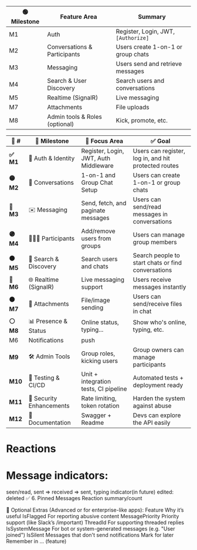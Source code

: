 | 🟢 Milestone | Feature Area                   | Summary                             |
| ------------ | ------------------------------ | ----------------------------------- |
|  M1         | Auth                           | Register, Login, JWT, `[Authorize]` |
|  M2        | Conversations & Participants   | Users create 1-on-1 or group chats  |
|  M3        | Messaging                      | Users send and retrieve messages    |
|  M4        | Search & User Discovery        | Search users and conversations      |
|  M5        | Realtime (SignalR)             | Live messaging                      |
|  M7        | Attachments                    | File uploads                        |
|  M8         | Admin tools & Roles (optional) | Kick, promote, etc.                 |


| 🔢 #      | 🧩 Milestone             | 🔧 Focus Area                         | ✅ Goal                                               |
|-----------| ------------------------ | ------------------------------------- | ---------------------------------------------------- |
| **✅ M1**  | 🔐 Auth & Identity       | Register, Login, JWT, Auth Middleware | Users can register, log in, and hit protected routes |
| **🟡 M2** | 💬 Conversations         | 1-on-1 and Group Chat Setup           | Users can create 1-on-1 or group chats               |
| **🔵 M3** | ✉️ Messaging             | Send, fetch, and paginate messages    | Users can send/read messages in conversations        |
| **🟣 M4** | 🧑‍🤝‍🧑 Participants    | Add/remove users from groups          | Users can manage group members                       |
| **🟠 M5** | 🔎 Search & Discovery    | Search users and chats                | Search people to start chats or find conversations   |
| **🔴 M6** | 🌐 Realtime (SignalR)    | Live messaging support                | Users receive messages instantly                     |
| **🟤 M7** | 📁 Attachments           | File/image sending                    | Users can send/receive files in chat                 |
| **⚪ M8**  | 📊 Presence & Status     | Online status, typing...              | Show who's online, typing, etc.                      |
|  M6        | Notifications  | push                 |
| **M9**    | 🛠️ Admin Tools          | Group roles, kicking users            | Group owners can manage participants                 |
| **M10**   | 🧪 Testing & CI/CD       | Unit + integration tests, CI pipeline | Automated tests + deployment ready                   |
| **M11**   | 🔐 Security Enhancements | Rate limiting, token rotation         | Harden the system against abuse                      |
| **M12**   | 📜 Documentation         | Swagger + Readme                      | Devs can explore the API easily                      |

# Reactions
# Message indicators:
seen/read,
sent => received => sent, 
typing indicator(in future)
edited:
deleted
✅ 6. Pinned Messages
Reaction summary/count


🧠 Optional Extras (Advanced or for enterprise-like apps):
Feature	Why it’s useful
IsFlagged	For reporting abusive content
MessagePriority	Priority support (like Slack’s /important)
ThreadId	For supporting threaded replies
IsSystemMessage	For bot or system-generated messages (e.g. "User joined")
IsSilent	Messages that don't send notifications
Mark for later
Remember in ... (feature)
